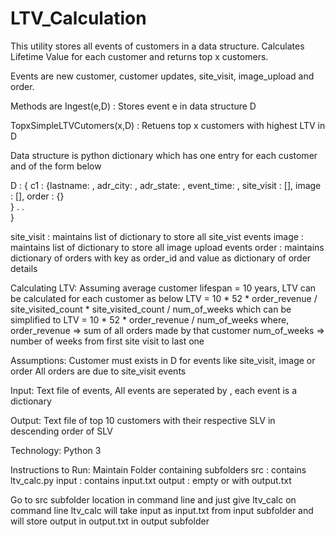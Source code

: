# LTV_Calculation

This utility stores all events of customers in a data structure. Calculates Lifetime Value for each customer and returns top x customers.

Events are new customer, customer updates, site_visit, image_upload and order.

Methods are 
Ingest(e,D) : Stores event e in data structure D

TopxSimpleLTVCutomers(x,D) : Retuens top x customers with highest LTV in D

Data structure is python dictionary which has one entry for each customer and of the form below

D : {
      c1 : {lastname: , adr_city:  , adr_state: ,  event_time:  ,
            site_visit : [],
            image : [],
            order : {}      
          }
          .
          .            
    }

site_visit : maintains list of dictionary to store all site_vist events
image      : maintains list of dictionary to store all image upload events
order      : maintains dictionary of orders with key as order_id and value as dictionary of order details


Calculating LTV:
Assuming average customer lifespan = 10 years, LTV can be calculated for each customer as below
LTV = 10 * 52 * order_revenue / site_visited_count * site_visited_count / num_of_weeks
which can be simplified to 
LTV = 10 * 52 * order_revenue / num_of_weeks
where, 
order_revenue => sum of all orders made by that customer 
num_of_weeks  => number of weeks from first site visit to last one

Assumptions:
Customer must exists in D for events like site_visit, image or order
All orders are due to site_visit events

Input:
Text file of events, All events are seperated by ,
each event is a dictionary

Output:
Text file of top 10 customers with their respective SLV in descending order of SLV

Technology:
Python 3

Instructions to Run:
Maintain Folder containing subfolders
      src : contains ltv_calc.py
      input : contains input.txt
      output : empty or with output.txt
      
Go to src subfolder location in command line and just give ltv_calc on command line 
ltv_calc will take input as input.txt from input subfolder and will store output in output.txt in output subfolder


